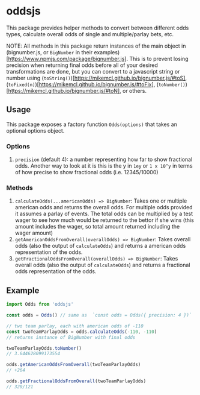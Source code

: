 # oddsjs

This package provides helper methods to convert between different odds types,
calculate overall odds of single and multiple/parlay bets, etc.

NOTE: All methods in this package return instances of the main object in
(bignumber.js, or `BigNumber` in their examples)[https://www.npmjs.com/package/bignumber.js].
This is to prevent losing precision when returning final odds before all of your desired transformations
are done, but you can convert to a javascript string or number using
(`toString()`)[https://mikemcl.github.io/bignumber.js/#toS],
(`toFixed(n)`)[https://mikemcl.github.io/bignumber.js/#toFix],
(`toNumber()`)[https://mikemcl.github.io/bignumber.js/#toN], or others.

## Usage

This package exposes a factory function `Odds(options)` that takes an optional options object.

### Options

1. `precision` (default 4): a number representing how far to show fractional odds. Another way to look at it is this is the y in `1ey` or `1 x 10^y` in terms of how precise to show fractional odds (i.e. 12345/10000)

### Methods

1. `calculateOdds(...americanOdds) => BigNumber`: Takes one or multiple american odds and returns the overall odds. For multiple odds provided it assumes a parlay of events. The total odds can be multiplied by a test wager to see how much would be returned to the bettor if she wins (this amount includes the wager, so total amount returned including the wager amount)
2. `getAmericanOddsFromOverall(overallOdds) => BigNumber`: Takes overall odds (also the output of `calculateOdds`) and returns a american odds representation of the odds.
3. `getFractionalOddsFromOverall(overallOdds) => BigNumber`: Takes overall odds (also the output of `calculateOdds`) and returns a fractional odds representation of the odds.

## Example

```js
import Odds from 'oddsjs'

const odds = Odds() // same as  `const odds = Odds({ precision: 4 })`

// two team parlay, each with american odds of -110
const twoTeamParlayOdds = odds.calculateOdds(-110, -110)
// returns instance of BigNumber with final odds

twoTeamParlayOdds.toNumber()
// 3.644628099173554

odds.getAmericanOddsFromOverall(twoTeamParlayOdds)
// +264

odds.getFractionalOddsFromOverall(twoTeamParlayOdds)
// 320/121
```